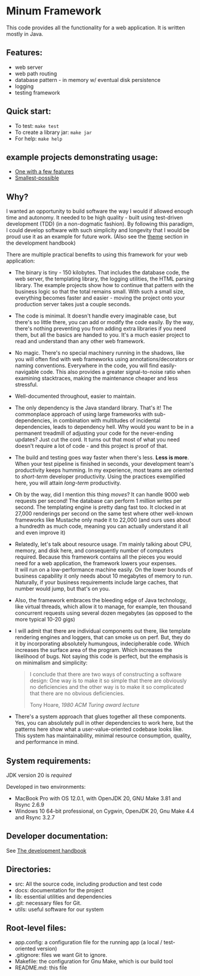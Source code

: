 Minum Framework
===============

This code provides all the functionality for a web application.
It is written mostly in Java.

Features:
--------

- web server
- web path routing
- database pattern - in memory w/ eventual disk persistence
- logging
- testing framework

Quick start:
------------

* To test: `make test`
* To create a library jar: `make jar`
* For help: `make help`

example projects demonstrating usage:
-------------------------------------

- [One with a few features](https://github.com/byronka/minum_usage_example) 
- [Smallest-possible](https://github.com/byronka/minum_usage_example_smaller)

Why?
----

I wanted an opportunity to build software the way I would if allowed enough time and autonomy. It 
needed to be high quality - built using test-driven development (TDD) (in a non-dogmatic fashion). By 
following this paradigm, I could develop software with such simplicity and longevity that I would
be proud use it as an example for future work. (Also see the [theme](docs/development_handbook.md#theme) section in the development
handbook)

There are multiple practical benefits to using this framework for your web application:

- The binary is tiny - 150 kilobytes.  That includes the database code, the web server,
  the templating library, the logging utilities, the HTML parsing library.  The example
  projects show how to continue that pattern with the business logic so that the total
  remains small.  With such a small size, everything becomes faster and easier - moving
  the project onto your production server takes just a couple seconds.
- The code is minimal.  It doesn't handle every imaginable case, but there's so little
  there, you can add or modify the code easily.  By the way, there's nothing preventing
  you from adding extra libraries if you need them, but all the basics are handed to you.
  It's a much easier project to read and understand than any other web framework.
- No magic.  There's no special machinery running in the shadows, like you will often
  find with web frameworks using annotations/decorators or naming conventions.  Everywhere 
  in the code, you will find easily-navigable code.  This also provides a greater 
  signal-to-noise ratio when examining stacktraces, making the maintenance cheaper and less 
  stressful.
- Well-documented throughout, easier to maintain.
- The only dependency is the Java standard library.  That's it!  The commonplace approach
  of using large frameworks with sub-dependencies, in combination with multitudes of
  incidental dependencies, leads to dependency hell.  Why would you want to be in a 
  permanent treadmill of adjusting your code for the never-ending updates? Just cut the 
  cord.  It turns out that most of what you need doesn't require a lot of code - and 
  this project is proof of that.
- The build and testing goes way faster when there's less.  **Less is more**.  When your
  test pipeline is finished in seconds, your development team's productivity keeps humming.
  In my experience, most teams are oriented to _short-term_ developer productivity. Using
  the practices exemplified here, you will attain _long-term_ productivity.
- Oh by the way, did I mention this thing _moves_? It can handle 9000 web requests per 
  second! The database can perform 1 _million_ writes per second.  The templating engine
  is pretty dang fast too.  It clocked in at 27,000 renderings per second on the same
  test where other well-known frameworks like Mustache only made it to 22,000 (and ours
  uses about a hundredth as much code, meaning you can actually understand it all and
  even improve it)
- Relatedly, let's talk about resource usage. I'm mainly talking about CPU, memory, and
  disk here, and consequently number of computers required.  Because this framework contains
  all the pieces you would need for a web application, the framework lowers your expenses.  
  It will run on a low-performance machine easily.  On the lower bounds of business capability it only
  needs about 10 megabytes of memory to run.  Naturally, if your business requirements
  include large caches, that number would jump, but that's on you.
- Also, the framework embraces the bleeding edge of Java technology, like virtual threads,
  which allow it to manage, for example, ten thousand concurrent requests using several
  dozen megabytes (as opposed to the more typical 10-20 gigs)
- I will admit that there are individual components out there, like template rendering 
  engines and loggers, that can smoke us on perf.  But, they do it by incorporating absolutely 
  humungous, indecipherable code.  Which increases the surface area of the program. Which
  increases the likelihood of bugs.  Not saying this code is perfect, but the emphasis is
  on minimalism and simplicity: 

  >I conclude that there are two ways of constructing a software design: One way is to
  >make it so simple that there are obviously no deficiencies and the other way is to
  >make it so complicated that there are no obvious deficiencies.
  > 
  > Tony Hoare,  _1980 ACM Turing award lecture_ 
- There's a system approach that glues together all these components.  Yes, you can
  absolutely pull in other dependencies to work here, but the patterns here show what
  a user-value-oriented codebase looks like. This system has maintainability,
  minimal resource consumption, quality, and performance in mind.

System requirements: 
--------------------

JDK version 20 is _required_

Developed in two environments:
* MacBook Pro with OS 12.0.1, with OpenJDK 20, GNU Make 3.81 and Rsync 2.6.9
* Windows 10 64-bit professional, on Cygwin, OpenJDK 20, Gnu Make 4.4 and Rsync 3.2.7

Developer documentation:
------------------------

See [The development handbook](docs/development_handbook.md)

Directories:
------------

- src: All the source code, including production and test code
- docs: documentation for the project
- lib: essential utilities and dependencies
- .git: necessary files for Git.
- utils: useful software for our system

Root-level files:
-----------------

- app.config: a configuration file for the running app (a local / test-oriented version)
- .gitignore: files we want Git to ignore.
- Makefile: the configuration for Gnu Make, which is our build tool
- README.md: this file
